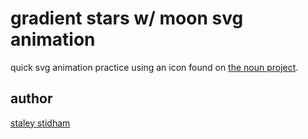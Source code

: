 <h1>gradient stars w/ moon svg animation</h1>
<p>quick svg animation practice using an icon found on <a href="https://thenounproject.com/">the noun project</a>.</p>
<h2>author</h2>
<p><a href="https://www.staleystidham.info/">staley stidham</a>